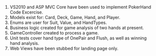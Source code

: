 1. VS2010 and ASP MVC Core have been used to implement PokerHand Code Excercise.
2. Models exist for: Card, Deck, Game, Hand, and Player.
3. Enums are user for Suit, Value, and HandTypes.
4. Business logic created for game analysis of two hands at present.
5. GameController created to process a game.
6. Unit tests cover hand type of OnePair and Flush, as well as winning hand analysis.
7. Web Views have been stubbed for landing page only.
